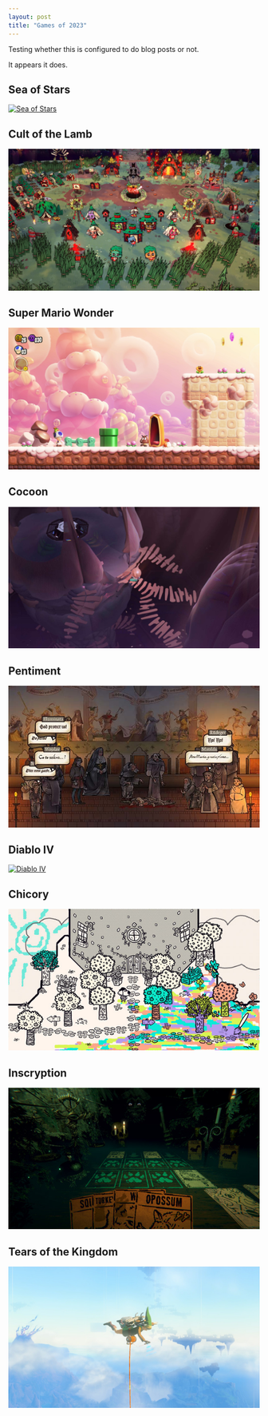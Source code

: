 ```yaml
---
layout: post
title: "Games of 2023"
---
```

Testing whether this is configured to do blog posts or not.

It appears it does.

## Sea of Stars
[![Sea of Stars](/media/sea-of-stars.png)](https://seaofstarsgame.co/)

## Cult of the Lamb
[![Cult of the Lamb](/media/posts/cult-of-the-lamb.png)](https://www.cultofthelamb.com/)

## Super Mario Wonder
[![Super Mario Wonder](/media/posts/super-mario-wonder.png)](https://supermariobroswonder.nintendo.com/)

## Cocoon
[![Cocoon](/media/posts/cocoon.jpg)](https://annapurnainteractive.com/en/games/cocoon)

## Pentiment
[![Pentiment](/media/posts/pentiment.jpg)](https://pentiment.obsidian.net/)

## Diablo IV
[![Diablo IV](/media/posts/diablo-iv.png)](https://diablo4.blizzard.com/en-us/)

## Chicory
[![Chicory](/media/posts/chicory.png)](https://chicorygame.com/)

## Inscryption
[![Inscryption](/media/posts/inscryption.jpg)](https://www.inscryption.com)

## Tears of the Kingdom
[![Inscryption](/media/posts/tears-of-the-kingdom.jpg)](https://www.nintendo.com/us/store/products/the-legend-of-zelda-tears-of-the-kingdom-switch/)
